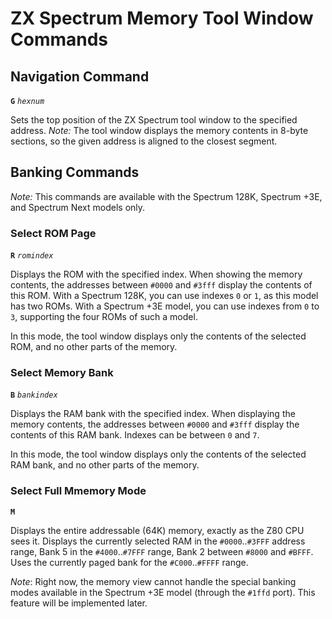 # ZX Spectrum Memory Tool Window Commands

## Navigation Command

__`G`__ *`hexnum`*

Sets the top position of the ZX Spectrum tool window to the specified address. _Note:_ The tool window displays 
the memory contents in 8-byte sections, so the given address is aligned to the closest segment.

## Banking Commands

_Note:_ This commands are available with the Spectrum 128K, Spectrum +3E, and Spectrum Next models only.

### Select ROM Page

__`R`__ *`romindex`*

Displays the ROM with the specified index. When showing the memory contents, the addresses between `#0000` 
and `#3fff` display the contents of this ROM. With a Spectrum 128K, you can use indexes `0` or `1`, as this model has two ROMs.
With a Spectrum +3E model, you can use indexes from `0` to `3`, supporting the four ROMs of such a model.

In this mode, the tool window displays only the contents of the selected ROM, and no other parts of the memory.

### Select Memory Bank

__`B`__ *`bankindex`*

Displays the RAM bank with the specified index. When displaying the memory contents, the addresses between `#0000` 
and `#3fff` display the contents of this RAM bank. Indexes can be between `0` and `7`.

In this mode, the tool window displays only the contents of the selected RAM bank, and no other parts of the memory.

### Select Full Mmemory Mode

__`M`__

Displays the entire addressable (64K) memory, exactly as the Z80 CPU sees it. Displays the currently selected RAM
in the `#0000`..`#3FFF` address range, Bank 5 in the `#4000`..`#7FFF` range, Bank 2 between `#8000` and `#BFFF`.
Uses the currently paged bank for the `#C000`..`#FFFF` range.

_Note_: Right now, the memory view cannot handle the special banking modes available in the Spectrum +3E model (through the `#1ffd` port).
This feature will be implemented later.
